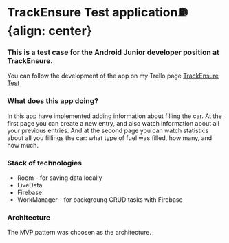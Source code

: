 # TrackEnsure Test application⛽ {align: center}
### This is a test case for the Android Junior developer position at TrackEnsure.
You can follow the development of the app on my Trello page [TrackEnsure Test](https://trello.com/b/WyIa4h1m)
### What does this app doing?
In this app have implemented adding information about filling the car. At the first page you can create a new entry, and also watch information about all your previous entries. And at the second page you can watch statistics about all you fillings the car: what type of fuel was filled, how many, and how much.
### Stack of technologies
+ Room - for saving data locally
+ LiveData
+ Firebase
+ WorkManager - for backgroung CRUD tasks with Firebase
### Architecture
The MVP pattern was choosen as the architecture.
